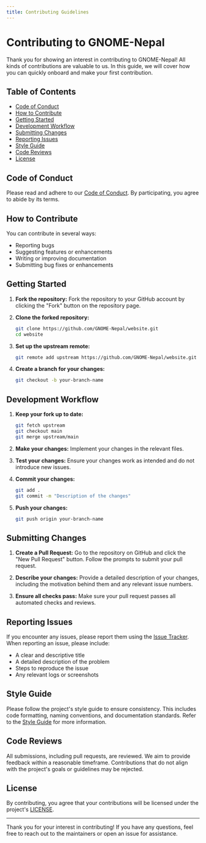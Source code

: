 ```yaml
---
title: Contributing Guidelines
---
```


# Contributing to GNOME-Nepal

Thank you for showing an interest in contributing to GNOME-Nepal! All kinds of contributions are valuable to us. In this guide, we will cover how you can quickly onboard and make your first contribution.

## Table of Contents
- [Code of Conduct](#code-of-conduct)
- [How to Contribute](#how-to-contribute)
- [Getting Started](#getting-started)
- [Development Workflow](#development-workflow)
- [Submitting Changes](#submitting-changes)
- [Reporting Issues](#reporting-issues)
- [Style Guide](#style-guide)
- [Code Reviews](#code-reviews)
- [License](#license)

## Code of Conduct

Please read and adhere to our [Code of Conduct](code_of_conduct.md). By participating, you agree to abide by its terms.

## How to Contribute

You can contribute in several ways:
- Reporting bugs
- Suggesting features or enhancements
- Writing or improving documentation
- Submitting bug fixes or enhancements

## Getting Started

1. **Fork the repository:**
   Fork the repository to your GitHub account by clicking the "Fork" button on the repository page.

2. **Clone the forked repository:**
   ```bash
   git clone https://github.com/GNOME-Nepal/website.git
   cd website
   ```

3. **Set up the upstream remote:**
   ```bash
   git remote add upstream https://github.com/GNOME-Nepal/website.git
   ```

4. **Create a branch for your changes:**
   ```bash
   git checkout -b your-branch-name
   ```
## Development Workflow

1. **Keep your fork up to date:**
   ```bash
   git fetch upstream
   git checkout main
   git merge upstream/main
   ```

2. **Make your changes:**
   Implement your changes in the relevant files.

3. **Test your changes:**
    Ensure your changes work as intended and do not introduce new issues.

4. **Commit your changes:**
   ```bash
   git add .
   git commit -m "Description of the changes"
   ```

5. **Push your changes:**
   ```bash
   git push origin your-branch-name
   ```

## Submitting Changes

1. **Create a Pull Request:**
   Go to the repository on GitHub and click the "New Pull Request" button. Follow the prompts to submit your pull request.

2. **Describe your changes:**
   Provide a detailed description of your changes, including the motivation behind them and any relevant issue numbers.

3. **Ensure all checks pass:**
   Make sure your pull request passes all automated checks and reviews.

## Reporting Issues

If you encounter any issues, please report them using the [Issue Tracker](https://github.com/GNOME-Nepal/website/issues). When reporting an issue, please include:
- A clear and descriptive title
- A detailed description of the problem
- Steps to reproduce the issue
- Any relevant logs or screenshots

## Style Guide

Please follow the project's style guide to ensure consistency. This includes code formatting, naming conventions, and documentation standards. Refer to the [Style Guide](style_guide.md) for more information.

## Code Reviews

All submissions, including pull requests, are reviewed. We aim to provide feedback within a reasonable timeframe. Contributions that do not align with the project's goals or guidelines may be rejected.

## License

By contributing, you agree that your contributions will be licensed under the project's [LICENSE](license.md).

---

Thank you for your interest in contributing! If you have any questions, feel free to reach out to the maintainers or open an issue for assistance.
